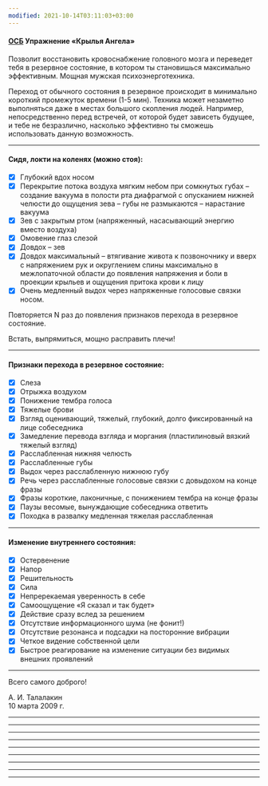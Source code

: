```yaml
---
modified: 2021-10-14T03:11:03+03:00
---
```


#### [ОСБ](!0SB.md) Упражнение «Крылья Ангела»  

Позволит восстановить кровоснабжение головного мозга и переведет тебя в резервное состояние, в котором ты становишься максимально эффективным. Мощная мужская психоэнерготехника.  

Переход от обычного состояния в резервное происходит в минимально короткий промежуток времени (1-5 мин). Техника может незаметно выполняться даже в местах большого скопления людей. Например, непосредственно перед встречей, от которой будет зависеть будущее, и тебе не безразлично, насколько эффективно ты сможешь использовать данную возможность.
***
#### Сидя, локти на коленях (можно стоя): 
- [x] Глубокий вдох носом
- [x] Перекрытие потока воздуха мягким небом при сомкнутых губах – создание вакуума в полости рта диафрагмой с опусканием нижней челюсти до ощущения зева – губы не размыкаются – нарастание вакуума 
- [x] Зев с закрытым ртом (напряженный, насасывающий энергию вместо воздуха)  
- [x] Омовение глаз слезой  
- [x] Довдох – зев  
- [x] Довдох максимальный – втягивание живота к позвоночнику и вверх с напряжением рук и округлением спины максимально в межлопаточной области до появления напряжения и боли в проекции крыльев и ощущения притока крови к лицу
- [x] Очень медленный выдох через напряженные голосовые связки носом.  

Повторяется N раз до появления признаков перехода в резервное состояние. 

Встать, выпрямиться, мощно расправить плечи!
***
#### Признаки перехода в резервное состояние:
- [x] Слеза
- [x] Отрыжка воздухом
- [x] Понижение тембра голоса
- [x] Тяжелые брови
- [x] Взгляд оценивающий, тяжелый, глубокий, долго фиксированный на лице собеседника
- [x] Замедление перевода взгляда и моргания (пластилиновый вязкий тяжелый взгляд)
- [x] Расслабленная нижняя челюсть
- [x] Расслабленные губы
- [x] Выдох через расслабленную нижнюю губу
- [x] Речь через расслабленные голосовые связки с довыдохом на конце фразы
- [x] Фразы короткие, лаконичные, с понижением тембра на конце фразы
- [x] Паузы весомые, вынуждающие собеседника ответить
- [x] Походка в развалку медленная тяжелая расслабленная
***
#### Изменение внутреннего состояния:
- [x] Остервенение
- [x] Напор
- [x] Решительность
- [x] Сила
- [x] Непререкаемая уверенность в себе
- [x] Самоощущение «Я сказал и так будет»
- [x] Действие сразу вслед за решением
- [x] Отсутствие информационного шума (не фонит!)
- [x] Отсутствие резонанса и подсадки на посторонние вибрации
- [x] Четкое видение собственной цели
- [x] Быстрое реагирование на изменение ситуации без видимых внешних проявлений
***
Всего самого доброго!  

А. И. Талалакин  
10 марта 2009 г.  

***
***
***
***
***
***
***
***
***
